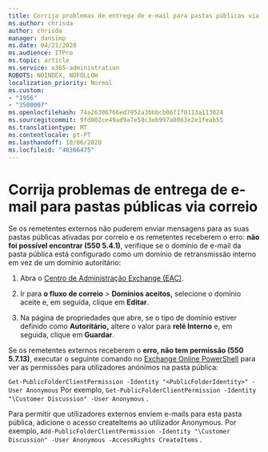 ```yaml
---
title: Corrija problemas de entrega de e-mail para pastas públicas via correio
ms.author: chrisda
author: chrisda
manager: dansimp
ms.date: 04/21/2020
ms.audience: ITPro
ms.topic: article
ms.service: o365-administration
ROBOTS: NOINDEX, NOFOLLOW
localization_priority: Normal
ms.custom:
- "1956"
- "3500007"
ms.openlocfilehash: 74a26306766ed7952a3bbbcb06f1f0113a113024
ms.sourcegitcommit: 9fd002ce49ad9a7e58c3eb997a8063e2e1feab55
ms.translationtype: MT
ms.contentlocale: pt-PT
ms.lasthandoff: 10/06/2020
ms.locfileid: "48366475"
---
```

# <a name="fix-email-delivery-issues-to-mail-enabled-public-folders"></a>Corrija problemas de entrega de e-mail para pastas públicas via correio

Se os remetentes externos não puderem enviar mensagens para as suas pastas públicas ativadas por correio e os remetentes receberem o erro: **não foi possível encontrar (550 5.4.1)**, verifique se o domínio de e-mail da pasta pública está configurado como um domínio de retransmissão interno em vez de um domínio autoritário:

1. Abra o [Centro de Administração Exchange (EAC)](https://docs.microsoft.com/Exchange/exchange-admin-center).

2. Ir para **o fluxo de correio** \> **Domínios aceitos,** selecione o domínio aceite e, em seguida, clique em **Editar**.

3. Na página de propriedades que abre, se o tipo de domínio estiver definido como **Autoritário,** altere o valor para **relé Interno** e, em seguida, clique em **Guardar**.

Se os remetentes externos receberem o **erro, não tem permissão (550 5.7.13)**, executar o seguinte comando no [Exchange Online PowerShell](https://docs.microsoft.com/powershell/exchange/exchange-online/connect-to-exchange-online-powershell/connect-to-exchange-online-powershell) para ver as permissões para utilizadores anónimos na pasta pública:

`Get-PublicFolderClientPermission -Identity "<PublicFolderIdentity>" -User Anonymous` Por exemplo, `Get-PublicFolderClientPermission -Identity "\Customer Discussion" -User Anonymous` .

Para permitir que utilizadores externos enviem e-mails para esta pasta pública, adicione o acesso createItems ao utilizador Anonymous. Por exemplo, `Add-PublicFolderClientPermission -Identity "\Customer Discussion" -User Anonymous -AccessRights CreateItems` .
